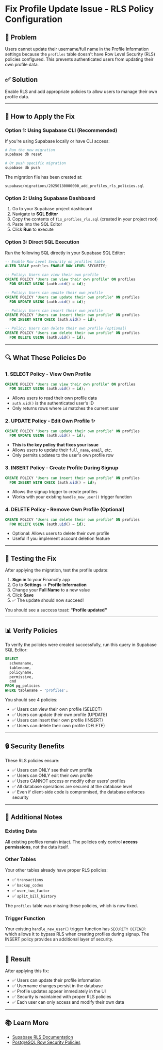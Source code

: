 # Fix Profile Update Issue - RLS Policy Configuration

## 🐛 Problem
Users cannot update their username/full name in the Profile Information settings because the `profiles` table doesn't have Row Level Security (RLS) policies configured. This prevents authenticated users from updating their own profile data.

## ✅ Solution
Enable RLS and add appropriate policies to allow users to manage their own profile data.

---

## 🚀 How to Apply the Fix

### Option 1: Using Supabase CLI (Recommended)

If you're using Supabase locally or have CLI access:

```bash
# Run the new migration
supabase db reset

# Or push specific migration
supabase db push
```

The migration file has been created at:
```
supabase/migrations/20250130000000_add_profiles_rls_policies.sql
```

### Option 2: Using Supabase Dashboard

1. Go to your Supabase project dashboard
2. Navigate to **SQL Editor**
3. Copy the contents of `fix_profiles_rls.sql` (created in your project root)
4. Paste into the SQL Editor
5. Click **Run** to execute

### Option 3: Direct SQL Execution

Run the following SQL directly in your Supabase SQL Editor:

```sql
-- Enable Row Level Security on profiles table
ALTER TABLE profiles ENABLE ROW LEVEL SECURITY;

-- Policy: Users can view their own profile
CREATE POLICY "Users can view their own profile" ON profiles
  FOR SELECT USING (auth.uid() = id);

-- Policy: Users can update their own profile
CREATE POLICY "Users can update their own profile" ON profiles
  FOR UPDATE USING (auth.uid() = id);

-- Policy: Users can insert their own profile
CREATE POLICY "Users can insert their own profile" ON profiles
  FOR INSERT WITH CHECK (auth.uid() = id);

-- Policy: Users can delete their own profile (optional)
CREATE POLICY "Users can delete their own profile" ON profiles
  FOR DELETE USING (auth.uid() = id);
```

---

## 🔍 What These Policies Do

### 1. **SELECT Policy** - View Own Profile
```sql
CREATE POLICY "Users can view their own profile" ON profiles
  FOR SELECT USING (auth.uid() = id);
```
- Allows users to read their own profile data
- `auth.uid()` is the authenticated user's ID
- Only returns rows where `id` matches the current user

### 2. **UPDATE Policy** - Edit Own Profile ✨
```sql
CREATE POLICY "Users can update their own profile" ON profiles
  FOR UPDATE USING (auth.uid() = id);
```
- **This is the key policy that fixes your issue**
- Allows users to update their `full_name`, `email`, etc.
- Only permits updates to the user's own profile row

### 3. **INSERT Policy** - Create Profile During Signup
```sql
CREATE POLICY "Users can insert their own profile" ON profiles
  FOR INSERT WITH CHECK (auth.uid() = id);
```
- Allows the signup trigger to create profiles
- Works with your existing `handle_new_user()` trigger function

### 4. **DELETE Policy** - Remove Own Profile (Optional)
```sql
CREATE POLICY "Users can delete their own profile" ON profiles
  FOR DELETE USING (auth.uid() = id);
```
- Optional: Allows users to delete their own profile
- Useful if you implement account deletion feature

---

## 🧪 Testing the Fix

After applying the migration, test the profile update:

1. **Sign in** to your Financify app
2. Go to **Settings** → **Profile Information**
3. Change your **Full Name** to a new value
4. Click **Save**
5. ✅ The update should now succeed!

You should see a success toast: **"Profile updated"**

---

## 📊 Verify Policies

To verify the policies were created successfully, run this query in Supabase SQL Editor:

```sql
SELECT 
  schemaname,
  tablename,
  policyname,
  permissive,
  cmd
FROM pg_policies 
WHERE tablename = 'profiles';
```

You should see 4 policies:
- ✅ Users can view their own profile (SELECT)
- ✅ Users can update their own profile (UPDATE)
- ✅ Users can insert their own profile (INSERT)
- ✅ Users can delete their own profile (DELETE)

---

## 🔒 Security Benefits

These RLS policies ensure:
- ✅ Users can ONLY see their own profile
- ✅ Users can ONLY edit their own profile
- ✅ Users CANNOT access or modify other users' profiles
- ✅ All database operations are secured at the database level
- ✅ Even if client-side code is compromised, the database enforces security

---

## 📝 Additional Notes

### Existing Data
All existing profiles remain intact. The policies only control **access permissions**, not the data itself.

### Other Tables
Your other tables already have proper RLS policies:
- ✅ `transactions` 
- ✅ `backup_codes`
- ✅ `user_two_factor`
- ✅ `split_bill_history`

The `profiles` table was missing these policies, which is now fixed.

### Trigger Function
Your existing `handle_new_user()` trigger function has `SECURITY DEFINER` which allows it to bypass RLS when creating profiles during signup. The INSERT policy provides an additional layer of security.

---

## 🎉 Result

After applying this fix:
- ✅ Users can update their profile information
- ✅ Username changes persist in the database
- ✅ Profile updates appear immediately in the UI
- ✅ Security is maintained with proper RLS policies
- ✅ Each user can only access and modify their own data

---

## 📚 Learn More

- [Supabase RLS Documentation](https://supabase.com/docs/guides/auth/row-level-security)
- [PostgreSQL Row Security Policies](https://www.postgresql.org/docs/current/ddl-rowsecurity.html)



